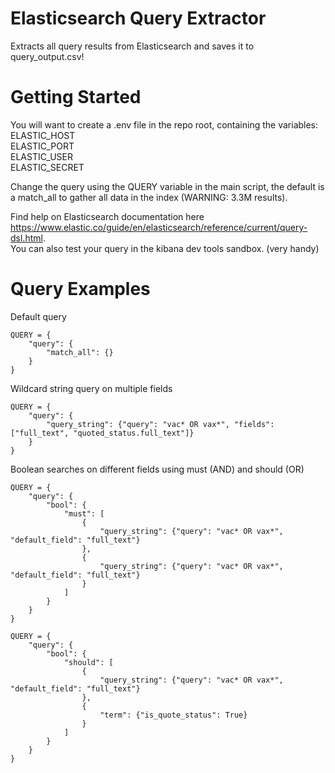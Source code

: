 # Elasticsearch Query Extractor

Extracts all query results from Elasticsearch and saves it to query_output.csv!

# Getting Started

You will want to create a .env file in the repo root, containing the variables:\
ELASTIC_HOST\
ELASTIC_PORT\
ELASTIC_USER\
ELASTIC_SECRET
  
Change the query using the QUERY variable in the main script, the default is a match_all to gather all data in the index (WARNING: 3.3M results). 


Find help on Elasticsearch documentation here https://www.elastic.co/guide/en/elasticsearch/reference/current/query-dsl.html.  
You can also test your query in the kibana dev tools sandbox. (very handy)

# Query Examples

Default query

```
QUERY = {
    "query": {
        "match_all": {}
    }
}
```


Wildcard string query on multiple fields

```
QUERY = {
    "query": {
        "query_string": {"query": "vac* OR vax*", "fields": ["full_text", "quoted_status.full_text"]}
    }
}
```

Boolean searches on different fields using must (AND) and should (OR)

```
QUERY = {
    "query": {
        "bool": {
            "must": [
                {
                    "query_string": {"query": "vac* OR vax*", "default_field": "full_text"}
                },
                {
                    "query_string": {"query": "vac* OR vax*", "default_field": "full_text"}
                }
            ]
        }
    }
}
```

```
QUERY = {
    "query": {
        "bool": {
            "should": [
                {
                    "query_string": {"query": "vac* OR vax*", "default_field": "full_text"}
                },
                {
                    "term": {"is_quote_status": True}
                }
            ]
        }
    }
}
```
